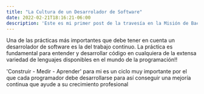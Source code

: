 ```yaml
---
title: "La Cultura de un Desarrolador de Software"
date: 2022-02-21T18:16:21-06:00
description: 'Este es mi primer post de la travesía en la Misión de Backend con Node JS de Launch X.'
---
```


Una de las prácticas más importantes que debe tener en cuenta un desarrolador de software es la del trabajo continuo. 
La práctica es fundamental para entender y desarrollar código en cualquiera de la extensa variedad de lenguajes disponibles en el mundo de la programación!!

'Construir - Medir - Aprender' para mi es un ciclo muy importante por el que cada programador debe desarrollarse para así conseguir una mejoría continua que ayude a su crecimiento profesional
